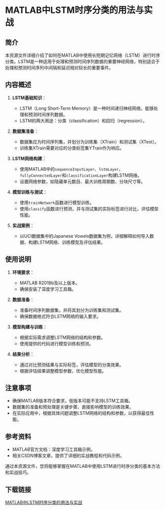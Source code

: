 # MATLAB中LSTM时序分类的用法与实战

## 简介

本资源文件详细介绍了如何在MATLAB中使用长短期记忆网络（LSTM）进行时序分类。LSTM是一种适用于处理和预测时间序列数据的重要神经网络，特别适合于处理和预测时间序列中间隔和延迟相对较长的重要事件。

## 内容概述

1. **LSTM基础知识**：
   - LSTM（Long Short-Term Memory）是一种时间递归神经网络，能够处理和预测时间序列数据。
   - LSTM的两大用途：分类（classification）和回归（regression）。

2. **数据集准备**：
   - 数据集应为时间序列集，并划分为训练集（XTrain）和测试集（XTest）。
   - 训练集XTrain需要对应的分类标签集YTrain作为响应。

3. **LSTM网络构建**：
   - 使用MATLAB中的`sequenceInputLayer`、`lstmLayer`、`fullyConnectedLayer`和`classificationLayer`构建LSTM网络。
   - 设置网络参数，如隐藏单元数目、最大训练周期数、分块尺寸等。

4. **模型训练与测试**：
   - 使用`trainNetwork`函数进行模型训练。
   - 使用`classify`函数进行预测，并与测试集的实际标签进行对比，评估模型性能。

5. **实战案例**：
   - 以UCI数据集中的Japanese Vowels数据集为例，详细解释如何导入数据、构建LSTM网络、训练模型及评估结果。

## 使用说明

1. **环境要求**：
   - MATLAB R2018b及以上版本。
   - 确保安装了深度学习工具箱。

2. **数据准备**：
   - 准备时间序列数据集，并将其划分为训练集和测试集。
   - 确保数据格式符合LSTM网络的输入要求。

3. **模型构建与训练**：
   - 根据实际需求调整LSTM网络的结构和参数。
   - 使用提供的代码进行模型训练和预测。

4. **结果分析**：
   - 通过对比预测结果与实际标签，评估模型的分类效果。
   - 根据评估结果调整模型参数，优化模型性能。

## 注意事项

- 确保MATLAB版本符合要求，低版本可能不支持LSTM工具箱。
- 数据集的准备和预处理是关键步骤，直接影响模型的训练效果。
- 在实际应用中，根据具体问题调整LSTM网络的结构和参数，以获得最佳性能。

## 参考资料

- MATLAB官方文档：深度学习工具箱示例。
- 相关CSDN博客文章，提供了详细的实战教程和代码示例。

通过本资源文件，您将能够掌握在MATLAB中使用LSTM进行时序分类的基本方法和实战技巧。

## 下载链接

[MATLAB中LSTM时序分类的用法与实战](https://pan.quark.cn/s/46195818ef9c)
